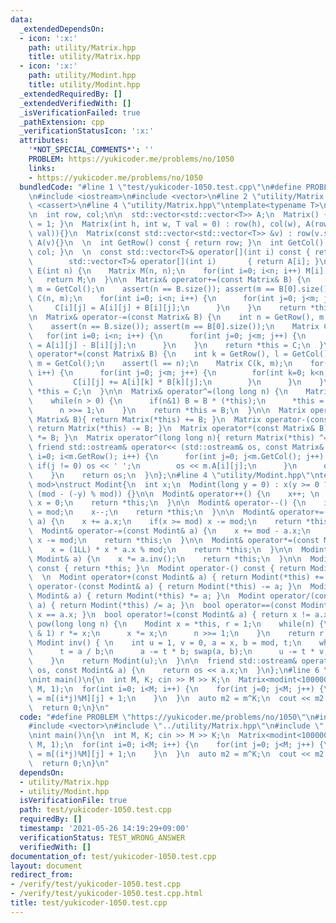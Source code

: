 ```yaml
---
data:
  _extendedDependsOn:
  - icon: ':x:'
    path: utility/Matrix.hpp
    title: utility/Matrix.hpp
  - icon: ':x:'
    path: utility/Modint.hpp
    title: utility/Modint.hpp
  _extendedRequiredBy: []
  _extendedVerifiedWith: []
  _isVerificationFailed: true
  _pathExtension: cpp
  _verificationStatusIcon: ':x:'
  attributes:
    '*NOT_SPECIAL_COMMENTS*': ''
    PROBLEM: https://yukicoder.me/problems/no/1050
    links:
    - https://yukicoder.me/problems/no/1050
  bundledCode: "#line 1 \"test/yukicoder-1050.test.cpp\"\n#define PROBLEM \"https://yukicoder.me/problems/no/1050\"\
    \n#include <iostream>\n#include <vector>\n#line 2 \"utility/Matrix.hpp\"\n#include\
    \ <cassert>\n#line 4 \"utility/Matrix.hpp\"\ntemplate<typename T>\nstruct Matrix{\n\
    \n  int row, col;\n\n  std::vector<std::vector<T>> A;\n  Matrix() { row = col\
    \ = 1; }\n  Matrix(int h, int w, T val = 0) : row(h), col(w), A(row, std::vector<T>(col,\
    \ val)){}\n  Matrix(const std::vector<std::vector<T>> &v) : row(v.size()), col(v[0].size()),\
    \ A(v){}\n  \n  int GetRow() const { return row; }\n  int GetCol() const { return\
    \ col; }\n  \n  const std::vector<T>& operator[](int i) const { return A[i]; }\n\
    \        std::vector<T>& operator[](int i)       { return A[i]; }\n\n  Matrix\
    \ E(int n) {\n    Matrix M(n, n);\n    for(int i=0; i<n; i++) M[i][i] = 1;\n \
    \   return M;\n  }\n\n  Matrix& operator+=(const Matrix& B) {\n    int n = GetRow(),\
    \ m = GetCol();\n    assert(n == B.size()); assert(m == B[0].size());\n    Matrix\
    \ C(n, m);\n    for(int i=0; i<n; i++) {\n      for(int j=0; j<m; j++) {\n   \
    \     C[i][j] = A[i][j] + B[i][j];\n      }\n    }\n    return *this = C;\n  }\n\
    \n  Matrix& operator-=(const Matrix& B) {\n    int n = GetRow(), m = GetCol();\n\
    \    assert(n == B.size()); assert(m == B[0].size());\n    Matrix C(n, m);\n \
    \   for(int i=0; i<n; i++) {\n      for(int j=0; j<m; j++) {\n        C[i][j]\
    \ = A[i][j] - B[i][j];\n      }\n    }\n    return *this = C;\n  }\n\n  Matrix&\
    \ operator*=(const Matrix& B) {\n    int k = GetRow(), l = GetCol(), n = B.GetRow(),\
    \ m = GetCol();\n    assert(l == n);\n    Matrix C(k, m);\n    for(int i=0; i<k;\
    \ i++) {\n      for(int j=0; j<m; j++) {\n        for(int k=0; k<n; k++) {\n \
    \         C[i][j] += A[i][k] * B[k][j];\n        }\n      }\n    }\n    return\
    \ *this = C;\n  }\n\n  Matrix& operator^=(long long n) {\n    Matrix B = Matrix::E(GetRow());\n\
    \    while(n > 0) {\n      if(n&1) B = B * (*this);\n      *this = (*this) * (*this);\n\
    \      n >>= 1;\n    }\n    return *this = B;\n  }\n\n  Matrix operator+(const\
    \ Matrix& B){ return Matrix(*this) += B; }\n  Matrix operator-(const Matrix& B){\
    \ return Matrix(*this) -= B; }\n  Matrix operator*(const Matrix& B){ return Matrix(*this)\
    \ *= B; }\n  Matrix operator^(long long n){ return Matrix(*this) ^= n; }\n\n \
    \ friend std::ostream& operator<< (std::ostream& os, const Matrix& m) {\n    for(int\
    \ i=0; i<m.GetRow(); i++) {\n      for(int j=0; j<m.GetCol(); j++) {\n       \
    \ if(j != 0) os << ' ';\n        os << m.A[i][j];\n      }\n      os << '\\n';\n\
    \    }\n    return os;\n  }\n};\n#line 4 \"utility/Modint.hpp\"\ntemplate<int64_t\
    \ mod>\nstruct Modint{\n  int x;\n  Modint(long y = 0) : x(y >= 0 ? y % mod :\
    \ (mod - (-y) % mod)) {}\n\n  Modint& operator++() {\n    x++; \n    if(x == mod)\
    \ x = 0;\n    return *this;\n  }\n\n  Modint& operator--() {\n    if(x == 0) x\
    \ = mod;\n    x--;\n    return *this;\n  }\n\n  Modint& operator+=(const Modint&\
    \ a) {\n    x += a.x;\n    if(x >= mod) x -= mod;\n    return *this;\n  }\n\n\
    \  Modint& operator-=(const Modint& a) {\n    x += mod - a.x;\n    if(x >= mod)\
    \ x -= mod;\n    return *this;\n  }\n\n  Modint& operator*=(const Modint& a) {\n\
    \    x = (1LL) * x * a.x % mod;\n    return *this;\n  }\n\n  Modint& operator/=(const\
    \ Modint& a) {\n    x *= a.inv();\n    return *this;\n  }\n\n  Modint operator+()\
    \ const { return *this; }\n  Modint operator-() const { return Modint(-x); }\n\
    \  \n  Modint operator+(const Modint& a) { return Modint(*this) += a; }\n  Modint\
    \ operator-(const Modint& a) { return Modint(*this) -= a; }\n  Modint operator*(const\
    \ Modint& a) { return Modint(*this) *= a; }\n  Modint operator/(const Modint&\
    \ a) { return Modint(*this) /= a; }\n  bool operator==(const Modint& a) { return\
    \ x == a.x; }\n  bool operator!=(const Modint& a) { return x != a.x; }\n\n  Modint\
    \ pow(long long n) {\n    Modint x = *this, r = 1;\n    while(n) {\n      if(n\
    \ & 1) r *= x;\n      x *= x;\n      n >>= 1;\n    }\n    return r;\n  }\n\n \
    \ Modint inv() { \n    int u = 1, v = 0, a = x, b = mod, t;\n    while(b) {\n\
    \      t = a / b;\n      a -= t * b; swap(a, b);\n      u -= t * v; swap(u, v);\n\
    \    }\n    return Modint(u);\n  }\n\n  friend std::ostream& operator<< (std::ostream&\
    \ os, const Modint& a) {\n    return os << a.x;\n  }\n};\n#line 6 \"test/yukicoder-1050.test.cpp\"\
    \nint main()\n{\n  int M, K; cin >> M >> K;\n  Matrix<modint<1000000007>> m(M,\
    \ M, 1);\n  for(int i=0; i<M; i++) {\n    for(int j=0; j<M; j++) {\n      m[(i*j)%M][j]\
    \ = m[(i*j)%M][j] + 1;\n    }\n  }\n  auto m2 = m^K;\n  cout << m2[0][0] << endl;\n\
    \  return 0;\n}\n"
  code: "#define PROBLEM \"https://yukicoder.me/problems/no/1050\"\n#include <iostream>\n\
    #include <vector>\n#include \"../utility/Matrix.hpp\"\n#include \"../utility/Modint.hpp\"\
    \nint main()\n{\n  int M, K; cin >> M >> K;\n  Matrix<modint<1000000007>> m(M,\
    \ M, 1);\n  for(int i=0; i<M; i++) {\n    for(int j=0; j<M; j++) {\n      m[(i*j)%M][j]\
    \ = m[(i*j)%M][j] + 1;\n    }\n  }\n  auto m2 = m^K;\n  cout << m2[0][0] << endl;\n\
    \  return 0;\n}\n"
  dependsOn:
  - utility/Matrix.hpp
  - utility/Modint.hpp
  isVerificationFile: true
  path: test/yukicoder-1050.test.cpp
  requiredBy: []
  timestamp: '2021-05-26 14:19:29+09:00'
  verificationStatus: TEST_WRONG_ANSWER
  verifiedWith: []
documentation_of: test/yukicoder-1050.test.cpp
layout: document
redirect_from:
- /verify/test/yukicoder-1050.test.cpp
- /verify/test/yukicoder-1050.test.cpp.html
title: test/yukicoder-1050.test.cpp
---
```

